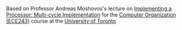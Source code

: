 Based on Professor Andreas Moshovos's lecture on [Implementing a Processor: Multi-cycle Implementation](https://www.eecg.toronto.edu/~moshovos/ECE243-2025/l20-multicycle.html) for the [Computer Organization (ECE243)](https://engineering.calendar.utoronto.ca/course/ece243h1) course at the [University of Toronto](https://www.ece.utoronto.ca/)
